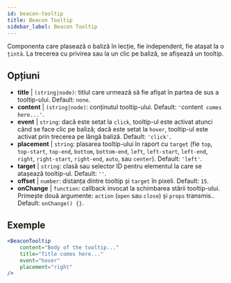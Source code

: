 ```yaml
---
id: beacon-tooltip
title: Beacon Tooltip
sidebar_label: Beacon Tooltip
---
```


Componenta care plasează o baliză în lecție, fie independent, fie atașat la o `țintă`. La trecerea cu privirea sau la un clic pe baliză, se afișează un tooltip.

## Opțiuni

* __title__ | `(string|node)`: titlul care urmează să fie afișat în partea de sus a tooltip-ului. Default: `none`.
* __content__ | `(string|node)`: conținutul tooltip-ului. Default: `'`content` comes here...'`.
* __event__ | `string`: dacă este setat la `click`, tooltip-ul este activat atunci când se face clic pe baliză; dacă este setat la `hover`, tooltip-ul este activat prin trecerea pe lângă baliză. Default: `'click'`.
* __placement__ | `string`: plasarea tooltip-ului în raport cu `target` (fie `top`, `top-start`, `top-end`, `bottom`, `bottom-end`, `left`, `left-start`, `left-end`, `right`, `right-start`, `right-end`, `auto`, sau `center`). Default: `'left'`.
* __target__ | `string`: clasă sau selector ID pentru elementul la care se atașează tooltip-ul. Default: `''`.
* __offset__ | `number`: distanța dintre tooltip și `target` în pixeli. Default: `15`.
* __onChange__ | `function`: callback invocat la schimbarea stării tooltip-ului. Primește două argumente: `action` (`open` sau `close`) și `props` transmis.. Default: `onChange() {}`.


## Exemple

```jsx live
<BeaconTooltip
    content="Body of the tooltip..."
    title="Title comes here..."
    event="hover"
    placement="right"
/>
```



